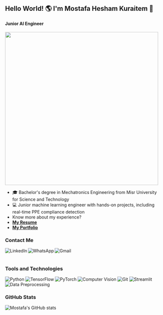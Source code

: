 ## Hello World! 🌎 I'm Mostafa Hesham Kuraitem 👋
#### Junior AI Engineer

<img src="https://user-images.githubusercontent.com/74038190/212749447-bfb7e725-6987-49d9-ae85-2015e3e7cc41.gif" width="500">

* 🎓 Bachelor's degree in Mechatronics Engineering from Misr University for Science and Technology
* 💻 Junior machine learning engineer with hands-on projects, including real-time PPE compliance detection
* Know more about my experience?
* [**My Resume**](https://drive.google.com/file/d/1Kn79tzdogZU5Jm7xtwAzk-yqcjTeI89X/view?usp=drive_link)
* [**My Portfolio**](https://www.datascienceportfol.io/mostafakuraitem)

### Contact Me

[<img align="left" alt="LinkedIn" src="https://img.shields.io/badge/LinkedIn-0077B5?style=for-the-badge&logo=linkedin&logoColor=white" />](https://www.linkedin.com/in/mostafa-kuraitem/) 
[<img align="left" alt="WhatsApp" src="https://img.shields.io/badge/WhatsApp-25D366?style=for-the-badge&logo=whatsapp&logoColor=white" />](https://wa.me/+201142872389) 
[<img align="left" alt="Gmail" src="https://img.shields.io/badge/Gmail-D14836?style=for-the-badge&logo=gmail&logoColor=white" />](mailto:mostafakuraitem@gmail.com)

<br><br>

### Tools and Technologies

![Python](https://img.shields.io/badge/Python-FFD43B?style=for-the-badge&logo=python&logoColor=blue) ![TensorFlow](https://img.shields.io/badge/TensorFlow-FF6F00?style=for-the-badge&logo=tensorflow&logoColor=white) ![PyTorch](https://img.shields.io/badge/PyTorch-EE4C2C?style=for-the-badge&logo=pytorch&logoColor=white) ![Computer Vision](https://img.shields.io/badge/Computer%20Vision-5C6BC0?style=for-the-badge&logo=open-cv&logoColor=white) ![Git](https://img.shields.io/badge/Git-E44C30?style=for-the-badge&logo=git&logoColor=white) ![Streamlit](https://img.shields.io/badge/Streamlit-FF4B4B?style=for-the-badge&logo=streamlit&logoColor=white) ![Data Preprocessing](https://img.shields.io/badge/Data%20Preprocessing-009688?style=for-the-badge&logo=dataiku&logoColor=white)

### GitHub Stats

![Mostafa's GitHub stats](https://github-readme-stats.vercel.app/api?username=mostafakuraitem&show_icons=true&theme=radical)
